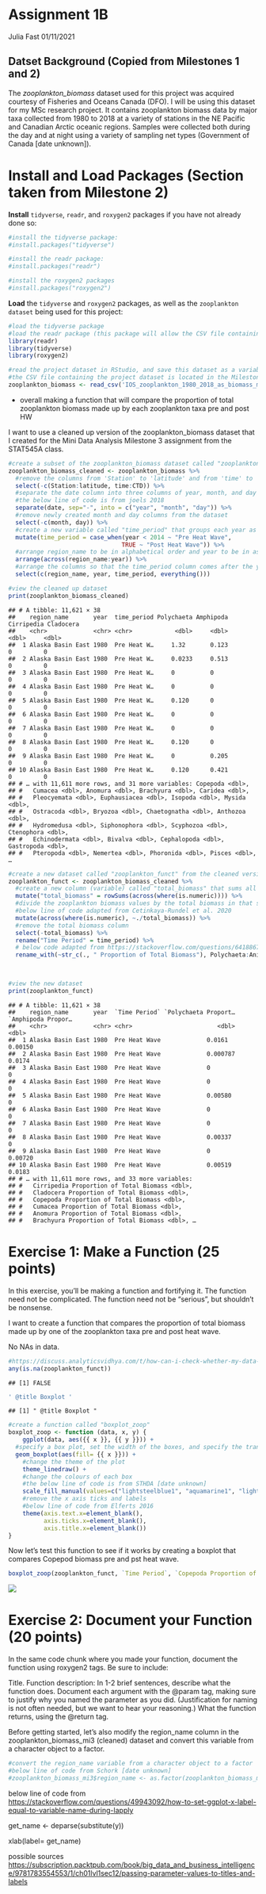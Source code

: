 Assignment 1B
================
Julia Fast
01/11/2021

## Datset Background (Copied from Milestones 1 and 2)

The *zooplankton_biomass* dataset used for this project was acquired
courtesy of Fisheries and Oceans Canada (DFO). I will be using this
dataset for my MSc research project. It contains zooplankton biomass
data by major taxa collected from 1980 to 2018 at a variety of stations
in the NE Pacific and Canadian Arctic oceanic regions. Samples were
collected both during the day and at night using a variety of sampling
net types (Government of Canada \[date unknown\]).

# Install and Load Packages (Section taken from Milestone 2)

**Install** `tidyverse`, `readr`, and `roxygen2` packages if you have
not already done so:

``` r
#install the tidyverse package:
#install.packages("tidyverse")

#install the readr package:
#install.packages("readr")

#install the roxygen2 packages
#install.packages("roxygen2")
```

**Load** the `tidyverse` and `roxygen2` packages, as well as the
`zooplankton dataset` being used for this project:

``` r
#load the tidyverse package
#load the readr package (this package will allow the CSV file containing the project dataset to be read)
library(readr) 
library(tidyverse)
library(roxygen2)

#read the project dataset in RStudio, and save this dataset as a variable called "zooplankton_biomass"
#the CSV file containing the project dataset is located in the Milestone2 folder of the project GitHub repository
zooplankton_biomass <- read_csv('IOS_zooplankton_1980_2018_as_biomass_major_taxa_groups_EN.csv')
```

-   overall making a function that will compare the proportion of total
    zooplankton biomass made up by each zooplankton taxa pre and post HW

I want to use a cleaned up version of the zooplankton_biomass dataset
that I created for the Mini Data Analysis Milestone 3 assignment from
the STAT545A class.

``` r
#create a subset of the zooplankton_biomass dataset called "zooplankton_biomass_cleaned"
zooplankton_biomass_cleaned <- zooplankton_biomass %>% 
  #remove the columns from 'Station' to 'latitude' and from 'time' to 'CTD' from the dataset
  select(-c(Station:latitude, time:CTD)) %>% 
  #separate the date column into three columns of year, month, and day
  #the below line of code is from joels 2018
  separate(date, sep="-", into = c("year", "month", "day")) %>% 
  #remove newly created month and day columns from the dataset
  select(-c(month, day)) %>% 
  #create a new variable called "time_period" that groups each year as either pre or post marine heat wave
  mutate(time_period = case_when(year < 2014 ~ "Pre Heat Wave",
                                TRUE ~ "Post Heat Wave")) %>% 
  #arrange region_name to be in alphabetical order and year to be in ascending order
  arrange(across(region_name:year)) %>% 
  #arrange the columns so that the time_period column comes after the year column
  select(c(region_name, year, time_period, everything()))

#view the cleaned up dataset
print(zooplankton_biomass_cleaned)
```

    ## # A tibble: 11,621 × 38
    ##    region_name       year  time_period Polychaeta Amphipoda Cirripedia Cladocera
    ##    <chr>             <chr> <chr>            <dbl>     <dbl>      <dbl>     <dbl>
    ##  1 Alaska Basin East 1980  Pre Heat W…     1.32       0.123          0         0
    ##  2 Alaska Basin East 1980  Pre Heat W…     0.0233     0.513          0         0
    ##  3 Alaska Basin East 1980  Pre Heat W…     0          0              0         0
    ##  4 Alaska Basin East 1980  Pre Heat W…     0          0              0         0
    ##  5 Alaska Basin East 1980  Pre Heat W…     0.120      0              0         0
    ##  6 Alaska Basin East 1980  Pre Heat W…     0          0              0         0
    ##  7 Alaska Basin East 1980  Pre Heat W…     0          0              0         0
    ##  8 Alaska Basin East 1980  Pre Heat W…     0.120      0              0         0
    ##  9 Alaska Basin East 1980  Pre Heat W…     0          0.205          0         0
    ## 10 Alaska Basin East 1980  Pre Heat W…     0.120      0.421          0         0
    ## # … with 11,611 more rows, and 31 more variables: Copepoda <dbl>,
    ## #   Cumacea <dbl>, Anomura <dbl>, Brachyura <dbl>, Caridea <dbl>,
    ## #   Pleocyemata <dbl>, Euphausiacea <dbl>, Isopoda <dbl>, Mysida <dbl>,
    ## #   Ostracoda <dbl>, Bryozoa <dbl>, Chaetognatha <dbl>, Anthozoa <dbl>,
    ## #   Hydromedusa <dbl>, Siphonophora <dbl>, Scyphozoa <dbl>, Ctenophora <dbl>,
    ## #   Echinodermata <dbl>, Bivalva <dbl>, Cephalopoda <dbl>, Gastropoda <dbl>,
    ## #   Pteropoda <dbl>, Nemertea <dbl>, Phoronida <dbl>, Pisces <dbl>, …

``` r
#create a new dataset called "zooplankton_funct" from the cleaned version of the original dataset
zooplankton_funct <- zooplankton_biomass_cleaned %>% 
  #create a new column (variable) called "total_biomass" that sums all zooplankton taxa biomass values in each row
  mutate("total_biomass" = rowSums(across(where(is.numeric)))) %>%
  #divide the zooplankton biomass values by the total biomass in that sample so that these cells contain the proportion of total biomass the zooplankton taxa makes up in each sample
  #below line of code adapted from Cetinkaya-Rundel et al. 2020
  mutate(across(where(is.numeric), ~./total_biomass)) %>% 
  #remove the total biomass column
  select(-total_biomass) %>% 
  rename("Time Period" = time_period) %>% 
  # below code adapted from https://stackoverflow.com/questions/64188671/renaming-multiple-columns-with-dplyr-renameacross
  rename_with(~str_c(., " Proportion of Total Biomass"), Polychaeta:Animalia)
  


#view the new dataset
print(zooplankton_funct)
```

    ## # A tibble: 11,621 × 38
    ##    region_name       year  `Time Period` `Polychaeta Proport… `Amphipoda Propor…
    ##    <chr>             <chr> <chr>                        <dbl>              <dbl>
    ##  1 Alaska Basin East 1980  Pre Heat Wave             0.0161              0.00150
    ##  2 Alaska Basin East 1980  Pre Heat Wave             0.000787            0.0174 
    ##  3 Alaska Basin East 1980  Pre Heat Wave             0                   0      
    ##  4 Alaska Basin East 1980  Pre Heat Wave             0                   0      
    ##  5 Alaska Basin East 1980  Pre Heat Wave             0.00580             0      
    ##  6 Alaska Basin East 1980  Pre Heat Wave             0                   0      
    ##  7 Alaska Basin East 1980  Pre Heat Wave             0                   0      
    ##  8 Alaska Basin East 1980  Pre Heat Wave             0.00337             0      
    ##  9 Alaska Basin East 1980  Pre Heat Wave             0                   0.00720
    ## 10 Alaska Basin East 1980  Pre Heat Wave             0.00519             0.0183 
    ## # … with 11,611 more rows, and 33 more variables:
    ## #   Cirripedia Proportion of Total Biomass <dbl>,
    ## #   Cladocera Proportion of Total Biomass <dbl>,
    ## #   Copepoda Proportion of Total Biomass <dbl>,
    ## #   Cumacea Proportion of Total Biomass <dbl>,
    ## #   Anomura Proportion of Total Biomass <dbl>,
    ## #   Brachyura Proportion of Total Biomass <dbl>, …

# Exercise 1: Make a Function (25 points)

In this exercise, you’ll be making a function and fortifying it. The
function need not be complicated. The function need not be “serious”,
but shouldn’t be nonsense.

I want to create a function that compares the proportion of total
biomass made up by one of the zooplankton taxa pre and post heat wave.

No NAs in data.

``` r
#https://discuss.analyticsvidhya.com/t/how-can-i-check-whether-my-data-frame-contains-na-inf-values-in-some-column-or-not-in-r/1647
any(is.na(zooplankton_funct))
```

    ## [1] FALSE

``` r
' @title Boxplot '
```

    ## [1] " @title Boxplot "

``` r
#create a function called "boxplot_zoop"
boxplot_zoop <- function (data, x, y) {
    ggplot(data, aes({{ x }}, {{ y }})) + 
  #specify a box plot, set the width of the boxes, and specify the transparency of the box plot
  geom_boxplot(aes(fill= {{ x }})) + 
    #change the theme of the plot
    theme_linedraw() +
    #change the colours of each box
    #the below line of code is from STHDA [date unknown]
    scale_fill_manual(values=c("lightsteelblue1", "aquamarine1", "lightsalmon1")) +
    #remove the x axis ticks and labels
    #below line of code from Elferts 2016
    theme(axis.text.x=element_blank(),
          axis.ticks.x=element_blank(),
          axis.title.x=element_blank())
}
```

Now let’s test this function to see if it works by creating a boxplot
that compares Copepod biomass pre and pst heat wave.

``` r
boxplot_zoop(zooplankton_funct, `Time Period`, `Copepoda Proportion of Total Biomass`)
```

![](assignment_1b_files/figure-gfm/unnamed-chunk-7-1.png)<!-- -->

# Exercise 2: Document your Function (20 points)

In the same code chunk where you made your function, document the
function using roxygen2 tags. Be sure to include:

Title. Function description: In 1-2 brief sentences, describe what the
function does. Document each argument with the @param tag, making sure
to justify why you named the parameter as you did. (Justification for
naming is not often needed, but we want to hear your reasoning.) What
the function returns, using the @return tag.

Before getting started, let’s also modify the region_name column in the
zooplankton_biomass_mi3 (cleaned) dataset and convert this variable from
a character object to a factor.

``` r
#convert the region_name variable from a character object to a factor
#below line of code from Schork [date unknown]
#zooplankton_biomass_mi3$region_name <- as.factor(zooplankton_biomass_mi3$region_name)
```

below line of code from
<https://stackoverflow.com/questions/49943092/how-to-set-ggplot-x-label-equal-to-variable-name-during-lapply>

get_name \<- deparse(substitute(y))

xlab(label= get_name)

possible sources  
<https://subscription.packtpub.com/book/big_data_and_business_intelligence/9781783554553/1/ch01lvl1sec12/passing-parameter-values-to-titles-and-labels>
